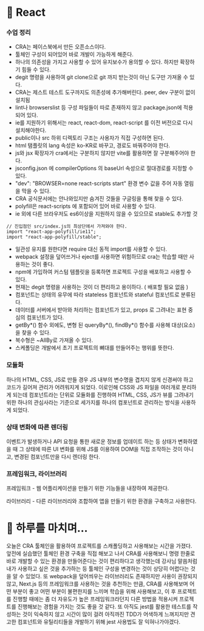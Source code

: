# 📖 React

### 수업 정리

- CRA는 페이스북에서 만든 오픈소스이다.
- 툴체인 구성이 되어있어 바로 개발이 가능하게 해준다.
- 하나의 의존성을 가지고 사용할 수 있어 유지보수가 용의할 수 있다. 하지만 확장하기 힘들 수 있다.
- degit 명령을 사용하여 git clone으로 git 까지 받는것이 아닌 도구만 가져올 수 있다.
- CRA는 제스트 테스트 도구까지도 의존성에 추가해버린다. peer, dev 구분이 없이 설치됨
- lint나 browserslist 등 구성 파일들이 따로 존재하지 않고 package.json에 적용되어 있다.
- ie를 지원하기 위해서는 react, react-dom, react-script 를 이전 버전으로 다시 설치해야한다.
- public이나 src 하위 디렉토리 구조는 사용자가 직접 구성하면 된다.
- html 탬플릿의 lang 속성은 ko-KR로 바꾸고, 경로도 바꿔주어야 한다.
- js와 jsx 확장자가 cra에서는 구분하지 않지만 vite를 활용하면 잘 구분해주어야 한다.
- jsconfig.json 에 compilerOptions 의 baseUrl 속성으로 절대경로를 지정할 수 있다.
- "dev": "BROWSER=none react-scripts start" 환경 변수 값을 주어 자동 열림을 막을 수 있다.
- CRA 공식문서에는 안나와있지만 숨겨진 것들을 구글링을 통해 찾을 수 있다.
- polyfill은 react-scripts 에 포함되어 있어 바로 사용할 수 있다.
- ie 외에 다른 브라우저도 es6이상을 지원하지 않을 수 있으므로 stable도 추가할 것

```
// 진입점인 src/index.js의 최상단에서 가져와야 한다.
import "react-app-polyfill/ie11";
import "react-app-polyfill/stable";
```

- 일관성 유지를 원한다면 require 대신 동적 import를 사용할 수 있다.
- webpack 설정을 덮어쓰거나 eject를 사용하면 위험하므로 cra는 학습할 때만 사용하는 것이 좋다.
- npm에 가입하여 커스텀 템플릿을 등록하면 프로젝트 구성을 배포하고 사용할 수 있다.
- 현재는 degit 명령을 사용하는 것이 더 편리하고 용이하다. ( 배포할 필요 없음 )
- 컴포넌트는 상태의 유무에 따라 stateless 컴포넌트와 stateful 컴포넌트로 분류된다.
- 데이터를 서버에서 받아와 처리하는 컴포넌트가 있고, props 로 그려내는 표현 중심의 컴포넌트가 있다.
- getBy*() 함수 외에도, 변형 된 queryBy*(), findBy\*() 함수를 사용해 대상(요소)을 찾을 수 있다.
- 복수형은 ~AllBy로 가져올 수 있다.
- 스케폴딩은 개발에서 초기 프로젝트의 뼈대를 만들어주는 행위를 뜻한다.

### 모듈화

하나의 HTML, CSS, JS로 만들 경우 JS 내부의 변수명을 겹치지 않게 신경써야 하고 코드가 길어져 관리가 어려워지게 되었다. 이로인해 CSS와 JS 파일을 여러개로 분리하게 되는데 컴포넌트라는 단위로 모듈화를 진행하여 HTML, CSS, JS가 뷰를 그려내기 위한 하나의 관심사라는 기준으로 세가지를 하나의 컴포넌트로 관리하는 방식을 사용하게 되었다.

### 상태 변화에 따른 렌더링

이벤트가 발생하거나 API 요청을 통한 새로운 정보를 업데이트 하는 등 상태가 변화하였을 때 그 상태에 따른 UI 변화를 위해 JS를 이용하여 DOM을 직접 조작하는 것이 아니고, 변경된 컴포넌트만을 다시 렌더링 한다.

### 프레임워크, 라이브러리

프레임워크 - 웹 어플리케이션을 만들기 위한 기능들을 내장하여 제공한다.

라이브러리 - 다른 라이브러리와 조합하여 앱을 만들기 위한 환경을 구축하고 사용한다.

# 🤯 하루를 마치며…

오늘은 CRA 툴체인을 활용하여 프로젝트를 스캐폴딩하고 사용해보는 시간을 가졌다. 앞전에 실습했던 툴체인 환경 구축을 직접 해보고 나서 CRA를 사용해보니 명령 한줄로 바로 개발할 수 있는 환경을 만들어준다는 것이 편리하다고 생각했는데 강사님 말씀처럼 내가 사용하고 싶은 것을 추가하는 등 툴체인 구성을 변경하는 것이 상당히 어렵다는 것을 알 수 있었다. 또 webpack을 덮어씌우는 라이브러리도 존재하지만 사용이 권장되지 않고, Next.js 등의 프레임워크를 사용하는 것을 추천하는 만큼, CRA를 사용해보며 어떤 부분이 좋고 어떤 부분이 불편한지를 느끼며 학습을 위해 사용해보고, 이 후 프로젝트를 진행할 때에는 좀 더 자유도가 높은 프레임워크라던지 다른 방법을 적용시켜 프로젝트를 진행해보는 경험을 가지는 것도 좋을 것 같다. 또 아직도 jest를 활용한 테스트를 작성하는 것이 익숙하지 않고 시간이 많이 걸려 아직까진 TDD가 어색하게 느껴지지만 견고한 컴포넌트와 유틸리티들을 개발하기 위해 jest 사용법도 잘 익혀나가야겠다.
